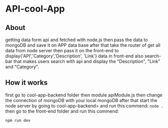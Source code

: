 # API-cool-App

## About
getting data form api and fetched with node.js then pass the data to mongoDB and save it on APP data base after that take the router of get all data from node server then pass it on the front-end to display{'API','Category','Description', 'Link'} data in front-end also search-bar that makes users search with api and display the "Description", "Link" and "Category".

## How it works 
first go to cool-app-backend folder
then module apiModule.js then change the connection of mongoDB with your local mongoDB
after that start the node server by going to
cool-app-backend>  and run this commend:  ```node .```
then go to the front-end folder and run this commend:
```
npm run dev
```